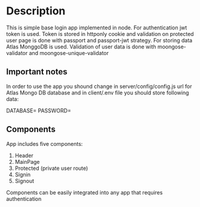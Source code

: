 # Description

This is simple base login app implemented in node. For authentication jwt token is used. Token is stored in httponly cookie and validation on protected user page is done with passport and passport-jwt strategy. For storing data Atlas MonggoDB is used. Validation of user data is done with moongose-validator and moongose-unique-validator

## Important notes

In order to use the app you shound change in server/config/config.js url for Atlas Mongo DB database and in client/.env file you should store following data:

DATABASE=<your database>
PASSWORD=<your password>

## Components

App includes five components:

1. Header
2. MainPage
3. Protected (private user route)
4. Signin
5. Signout

Components can be easily integrated into any app that requires authentication
